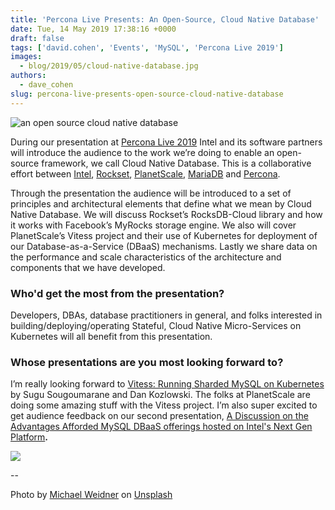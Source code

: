 ```yaml
---
title: 'Percona Live Presents: An Open-Source, Cloud Native Database'
date: Tue, 14 May 2019 17:38:16 +0000
draft: false
tags: ['david.cohen', 'Events', 'MySQL', 'Percona Live 2019']
images:
  - blog/2019/05/cloud-native-database.jpg
authors:
  - dave_cohen
slug: percona-live-presents-open-source-cloud-native-database
---
```


![an open source cloud native database](blog/2019/05/cloud-native-database.jpg)

During our presentation at [Percona Live 2019](https://www.percona.com/live/19/sessions/an-open-source-cloud-native-database-cndb) Intel and its software partners will introduce the audience to the work we’re doing to enable an open-source framework, we call Cloud Native Database. This is a collaborative effort between [Intel](https://intel.com/), [Rockset](https://rockset.com/), [PlanetScale](https://planetscale.com/), [MariaDB](https://mariadb.org/) and [Percona](https://www.percona.com/). 

Through the presentation the audience will be introduced to a set of principles and architectural elements that define what we mean by Cloud Native Database. We will discuss Rockset’s RocksDB-Cloud library and how it works with Facebook’s MyRocks storage engine. We also will cover PlanetScale’s Vitess project and their use of Kubernetes for deployment of our Database-as-a-Service (DBaaS) mechanisms. Lastly we share data on the performance and scale characteristics of the architecture and components that we have developed.

### Who'd get the most from the presentation?

Developers, DBAs, database practitioners in general, and folks interested in building/deploying/operating Stateful, Cloud Native Micro-Services on Kubernetes will all benefit from this presentation.

### Whose presentations are you most looking forward to?

I’m really looking forward to [Vitess: Running Sharded MySQL on Kubernetes](https://www.percona.com/live/19/sessions/vitess-running-sharded-mysql-on-kubernetes) by Sugu Sougoumarane and Dan Kozlowski. The folks at PlanetScale are doing some amazing stuff with the Vitess project. I’m also super excited to get audience feedback on our second presentation, [A Discussion on the Advantages Afforded MySQL DBaaS offerings hosted on Intel's Next Gen Platform](https://www.percona.com/live/19/sessions/a-discussion-on-the-advantages-afforded-mysql-dbaas-offerings-hosted-on-intels-next-gen-platform)**.** 

![](blog/2019/04/Percona-Live-2019.png)

-- 

Photo by [Michael Weidner](https://unsplash.com/photos/h-rP5KSC2W0?utm_source=unsplash&utm_medium=referral&utm_content=creditCopyText) on [Unsplash](https://unsplash.com/search/photos/cloud?utm_source=unsplash&utm_medium=referral&utm_content=creditCopyText)